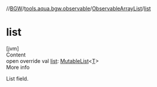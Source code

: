 //[BGW](../../../index.md)/[tools.aqua.bgw.observable](../index.md)/[ObservableArrayList](index.md)/[list](list.md)



# list  
[jvm]  
Content  
open override val [list](list.md): [MutableList](https://kotlinlang.org/api/latest/jvm/stdlib/kotlin.collections/-mutable-list/index.html)<[T](index.md)>  
More info  


List field.

  



